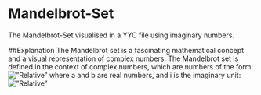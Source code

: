 # Mandelbrot-Set
The Mandelbrot-Set visualised in a YYC file using imaginary numbers.

##Explanation
The Mandelbrot set is a fascinating mathematical concept and a visual representation of complex numbers. The Mandelbrot set is defined in the context of complex numbers, which are numbers of the form:
<img src=”/img.jpg” alt=”Relative” />
where a and b are real numbers, and i is the imaginary unit:
<img src=”/img.jpg” alt=”Relative” />
